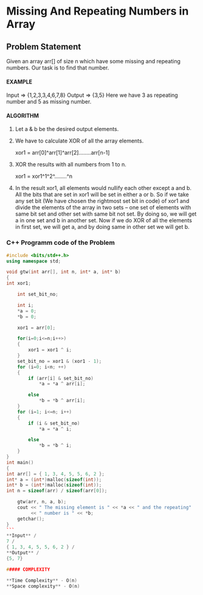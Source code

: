 # Missing And Repeating Numbers in Array

## Problem Statement

Given an array arr[] of size n which have some missing and repeating numbers. Our task is to find that number.

#### EXAMPLE

Input => {1,2,3,3,4,6,7,8}
Output => {3,5}
Here we have 3 as repeating number and 5 as missing number.

#### ALGORITHM

1. Let a & b be the desired output elements.
2. We have to calculate XOR of all the array elements.

   xor1 = arr[0]^arr[1]^arr[2]........arr[n-1]

3. XOR the results with all numbers from 1 to n.

   xor1 = xor1^1^2^........^n

4. In the result xor1, all elements would nullify each other except a and b. All the bits that are set in xor1 will be set in either a or b. So if we take any set bit (We have chosen the rightmost set bit in code) of xor1 and divide the elements of the array in two sets – one set of elements with same bit set and other set with same bit not set. By doing so, we will get a in one set and b in another set. Now if we do XOR of all the elements in first set, we will get a, and by doing same in other set we will get b.

### C++ Programm code of the Problem

````cpp
#include <bits/std++.h>
using namespace std;

void gtw(int arr[], int n, int* a, int* b)
{
int xor1;

    int set_bit_no;

    int i;
    *a = 0;
    *b = 0;

    xor1 = arr[0];

    for(i=0;i<=n;i++>)
    {
        xor1 = xor1 ^ i;
    }
    set_bit_no = xor1 & (xor1 - 1);
    for (i=0; i<n; ++)
    {
        if (arr[i] & set_bit_no)
            *a = *a ^ arr[i];

        else
            *b = *b ^ arr[i];
    }
    for (i=1; i<=n; i++)
    {
        if (i & set_bit_no)
            *a = *a ^ i;

        else
            *b = *b ^ i;
    }
}
int main()
{
int arr[] = { 1, 3, 4, 5, 5, 6, 2 };
int* a = (int*)malloc(sizeof(int));
int* b = (int*)malloc(sizeof(int));
int n = sizeof(arr) / sizeof(arr[0]);

    gtw(arr, n, a, b);
    cout << " The missing element is " << *a << " and the repeating"
         << " number is " << *b;
    getchar();
}
```
**Input** /
7 /
{ 1, 3, 4, 5, 5, 6, 2 } /
**Output** /
{5, 7}

##### COMPLEXITY

**Time Complexity** - O(n)
**Space complexity** - O(n)
````

